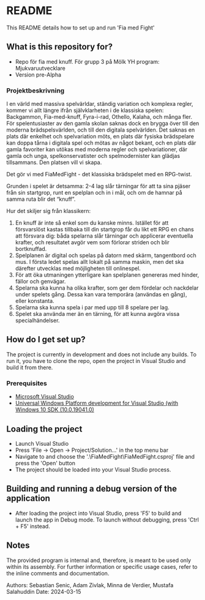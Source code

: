 # README #

This README details how to set up and run 'Fia med Fight'

## What is this repository for? ###

* Repo för fia med knuff. För grupp 3 på Mölk YH program: Mjukvaruutvecklare
* Version pre-Alpha

### Projektbeskrivning ###

I en värld med massiva spelvärldar, ständig variation och komplexa regler, kommer vi allt längre ifrån självklarheten i de klassiska spelen: Backgammon, Fia-med-knuff, Fyra-i-rad, Othello, Kalaha, och många fler. För spelentusiaster av den gamla skolan saknas dock en brygga över till den moderna brädspelsvärlden, och till den digitala spelvärlden. Det saknas en plats där enkelhet och spelvariation möts, en plats där fysiska brädspelare kan doppa tårna i digitala spel och mötas av något bekant, och en plats där gamla favoriter kan utökas med moderna regler och spelvariationer, där gamla och unga, spelkonservatister och spelmodernister kan glädjas tillsammans. Den platsen vill vi skapa.

Det gör vi med FiaMedFight - det klassiska brädspelet med en RPG-twist. 

Grunden i spelet är detsamma: 
2-4 lag slår tärningar för att ta sina pjäser från sin startgrop, runt en spelplan och in i mål, och om de hamnar på samma ruta blir det “knuff”. 

Hur det skiljer sig från klassikern: 
1. En knuff är inte så enkel som du kanske minns. Istället för att försvarslöst kastas tillbaka till din startgrop får du likt ett RPG en chans att försvara dig: båda spelarna slår tärningar och applicerar eventuella krafter, och resultatet avgör vem som förlorar striden och blir bortknuffad. 
2. Spelplanen är digital och spelas på datorn med skärm, tangentbord och mus. I första ledet spelas allt lokalt på samma maskin, men det ska därefter utvecklas med möjligheten till onlinespel.
3. För att öka utmaningen ytterligare kan spelplanen genereras med hinder, fällor och genvägar.
4. Spelarna ska kunna ha olika krafter, som ger dem fördelar och nackdelar under spelets gång. Dessa kan vara temporära (användas en gång), eller konstanta.
5. Spelarna ska kunna spela i par med upp till 8 spelare per lag.
6. Spelet ska använda mer än en tärning, för att kunna avgöra vissa specialhändelser.

## How do I get set up? ##

The project is currently in development and does not include any builds. To run it, you have to clone the repo, open the project in Visual Studio and build it from there.

### Prerequisites ###
* [Microsoft Visual Studio](https://visualstudio.microsoft.com)
* [Universal Windows Platform development for Visual Studio (with Windows 10 SDK (10.0.19041.0)](https://visualstudio.microsoft.com/vs/features/universal-windows-platform/)

## Loading the project ##

* Launch Visual Studio
* Press 'File -> Open -> Project/Solution...' in the top menu bar
* Navigate to and choose the '.\FiaMedFight\FiaMedFight.csproj' file and press the 'Open' button
* The project should be loaded into your Visual Studio process.

## Building and running a debug version of the application ##

* After loading the project into Visual Studio, press 'F5' to build and launch the app in Debug mode. To launch without debugging, press 'Ctrl + F5' instead.

## Notes ##

The provided program is internal and, therefore, is meant to be used only within its assembly. For further information or specific usage cases, refer to the inline comments and documentation.

Authors: Sebastian Senic, Adam Zivlak, Minna de Verdier, Mustafa Salahuddin
Date: 2024-03-15